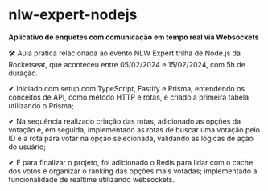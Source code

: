 # nlw-expert-nodejs #

**Aplicativo de enquetes com comunicação em tempo real via Websockets**

🛠 Aula prática relacionada ao evento NLW Expert trilha de Node.js da Rocketseat, que aconteceu entre 05/02/2024 e 15/02/2024,
com 5h de duração.

✔ Iniciado com setup com TypeScript, Fastify e Prisma, entendendo os conceitos de API, como método HTTP e rotas, e criado a primeira tabela utilizando o Prisma;

✔ Na sequência realizado criação das rotas, adicionado as opções da votação e, em seguida, implementado as rotas de buscar uma votação pelo ID e a rota para votar na opção selecionada, validando as lógicas de ação do usuário;

✔  E para finalizar o projeto,  foi adicionado o Redis para lidar com o cache dos votos e organizar o ranking das opções mais votadas; implementado a funcionalidade de realtime utilizando websockets.

